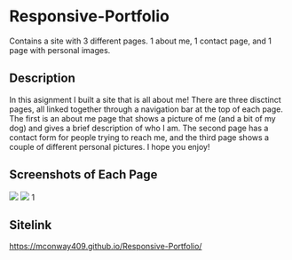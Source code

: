 # Responsive-Portfolio
Contains a site with 3 different pages. 1 about me, 1 contact page, and 1 page with personal images.

## Description
In this asignment I built a site that is all about me! There are three disctinct pages, all linked together through a navigation bar at the top of each page. The first is an about me page that shows a picture of me (and a bit of my dog) and gives a brief description of who I am. The second page has a contact form for people trying to reach me, and the third page shows a couple of different personal pictures. I hope you enjoy!

## Screenshots of Each Page

![](screenshot-mconway409-github-io-Responsive-Portfolio-1604794546290.png)
![](screenshot-mconway409-github-io-Responsive-Portfolio-contact-html-1604794593646.png)
1[](screenshot-mconway409-github-io-Responsive-Portfolio-portfolio-html-1604794616285.png)

## Sitelink

https://mconway409.github.io/Responsive-Portfolio/

